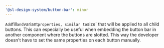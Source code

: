 ```yaml
---
'@sl-design-system/button-bar': minor
---
```

`
Add `fill` and `variant` properties, similar to `size` that will be applied
to all child buttons. This can especially be useful when embedding the button bar
in another component where the buttons are slotted. This way the developer doesn't
have to set the same properties on each button manually.
